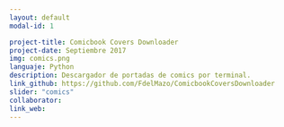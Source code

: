 ```yaml
---
layout: default
modal-id: 1

project-title: Comicbook Covers Downloader
project-date: Septiembre 2017
img: comics.png
languaje: Python
description: Descargador de portadas de comics por terminal.
link_github: https://github.com/FdelMazo/ComicbookCoversDownloader
slider: "comics"
collaborator:
link_web: 
---
```


